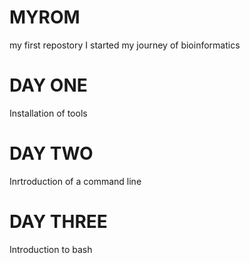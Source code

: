 # MYROM
my first repostory
I started my journey of bioinformatics

# DAY ONE
Installation of tools

# DAY TWO
Inrtroduction of a command line

# DAY THREE
Introduction to bash


